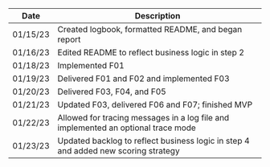 | Date     | Description                                                                        |
|----------|----------------------------------------------------------------------------------- |
| 01/15/23 | Created logbook, formatted README, and began report                                |
| 01/16/23 | Edited README to reflect business logic in step 2                                  |
| 01/18/23 | Implemented F01                                                                    |
| 01/19/23 | Delivered F01 and F02 and implemented F03                                          |
| 01/20/23 | Delivered F03, F04, and F05                                                        |
| 01/21/23 | Updated F03, delivered F06 and F07; finished MVP                                   |
| 01/22/23 | Allowed for tracing messages in a log file and implemented an optional trace mode  |
| 01/23/23 | Updated backlog to reflect business logic in step 4 and added new scoring strategy |